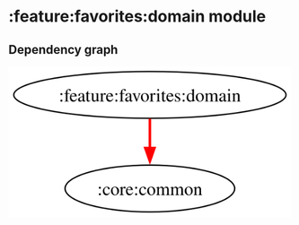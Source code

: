 # :feature:favorites:domain module
## Dependency graph
![Dependency graph](../../../docs/images/graphs/dep_graph_feature_favorites_domain.svg)
